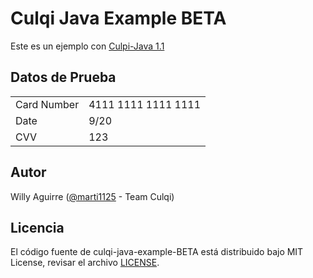 # Culqi Java Example BETA

Este es un ejemplo con [Culpi-Java 1.1](https://github.com/culqi/culqi-java/)

## Datos de Prueba

<table>
  <tr>
    <td>Card Number</td>
    <td>4111 1111 1111 1111</td>
  </tr>
  <tr>
    <td>Date</td>
    <td>9/20</td>
  </tr>
  <tr>
    <td>CVV</td>
    <td>123</td>
  </tr>
</table>

## Autor

Willy Aguirre ([@marti1125](https://github.com/marti1125) - Team Culqi)

## Licencia

El código fuente de culqi-java-example-BETA está distribuido bajo MIT License, revisar el archivo [LICENSE](https://github.com/culqi/culqi-java-example-BETA/blob/master/LICENSE).